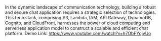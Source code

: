 In the dynamic landscape of communication technology, building a robust and secure chat application requires a strategic selection of technologies. This tech stack, comprising S3, Lambda, IAM, API Gateway, DynamoDB, Cognito, and CloudFront, harnesses the power of cloud computing and serverless application model to construct a scalable and efficient chat platform.
Demo Link: 
https://www.youtube.com/watch?v=h7ObFYojvUo
